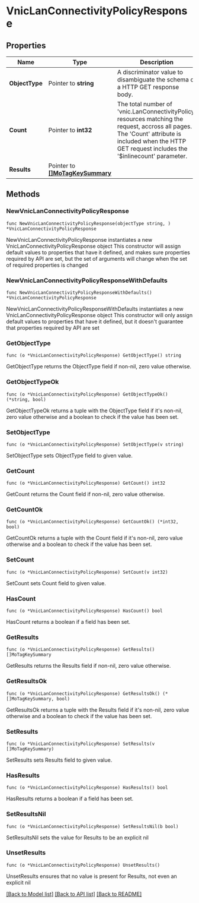# VnicLanConnectivityPolicyResponse

## Properties

Name | Type | Description | Notes
------------ | ------------- | ------------- | -------------
**ObjectType** | Pointer to **string** | A discriminator value to disambiguate the schema of a HTTP GET response body. | 
**Count** | Pointer to **int32** | The total number of &#39;vnic.LanConnectivityPolicy&#39; resources matching the request, accross all pages. The &#39;Count&#39; attribute is included when the HTTP GET request includes the &#39;$inlinecount&#39; parameter. | [optional] 
**Results** | Pointer to [**[]MoTagKeySummary**](MoTagKeySummary.md) |  | [optional] 

## Methods

### NewVnicLanConnectivityPolicyResponse

`func NewVnicLanConnectivityPolicyResponse(objectType string, ) *VnicLanConnectivityPolicyResponse`

NewVnicLanConnectivityPolicyResponse instantiates a new VnicLanConnectivityPolicyResponse object
This constructor will assign default values to properties that have it defined,
and makes sure properties required by API are set, but the set of arguments
will change when the set of required properties is changed

### NewVnicLanConnectivityPolicyResponseWithDefaults

`func NewVnicLanConnectivityPolicyResponseWithDefaults() *VnicLanConnectivityPolicyResponse`

NewVnicLanConnectivityPolicyResponseWithDefaults instantiates a new VnicLanConnectivityPolicyResponse object
This constructor will only assign default values to properties that have it defined,
but it doesn't guarantee that properties required by API are set

### GetObjectType

`func (o *VnicLanConnectivityPolicyResponse) GetObjectType() string`

GetObjectType returns the ObjectType field if non-nil, zero value otherwise.

### GetObjectTypeOk

`func (o *VnicLanConnectivityPolicyResponse) GetObjectTypeOk() (*string, bool)`

GetObjectTypeOk returns a tuple with the ObjectType field if it's non-nil, zero value otherwise
and a boolean to check if the value has been set.

### SetObjectType

`func (o *VnicLanConnectivityPolicyResponse) SetObjectType(v string)`

SetObjectType sets ObjectType field to given value.


### GetCount

`func (o *VnicLanConnectivityPolicyResponse) GetCount() int32`

GetCount returns the Count field if non-nil, zero value otherwise.

### GetCountOk

`func (o *VnicLanConnectivityPolicyResponse) GetCountOk() (*int32, bool)`

GetCountOk returns a tuple with the Count field if it's non-nil, zero value otherwise
and a boolean to check if the value has been set.

### SetCount

`func (o *VnicLanConnectivityPolicyResponse) SetCount(v int32)`

SetCount sets Count field to given value.

### HasCount

`func (o *VnicLanConnectivityPolicyResponse) HasCount() bool`

HasCount returns a boolean if a field has been set.

### GetResults

`func (o *VnicLanConnectivityPolicyResponse) GetResults() []MoTagKeySummary`

GetResults returns the Results field if non-nil, zero value otherwise.

### GetResultsOk

`func (o *VnicLanConnectivityPolicyResponse) GetResultsOk() (*[]MoTagKeySummary, bool)`

GetResultsOk returns a tuple with the Results field if it's non-nil, zero value otherwise
and a boolean to check if the value has been set.

### SetResults

`func (o *VnicLanConnectivityPolicyResponse) SetResults(v []MoTagKeySummary)`

SetResults sets Results field to given value.

### HasResults

`func (o *VnicLanConnectivityPolicyResponse) HasResults() bool`

HasResults returns a boolean if a field has been set.

### SetResultsNil

`func (o *VnicLanConnectivityPolicyResponse) SetResultsNil(b bool)`

 SetResultsNil sets the value for Results to be an explicit nil

### UnsetResults
`func (o *VnicLanConnectivityPolicyResponse) UnsetResults()`

UnsetResults ensures that no value is present for Results, not even an explicit nil

[[Back to Model list]](../README.md#documentation-for-models) [[Back to API list]](../README.md#documentation-for-api-endpoints) [[Back to README]](../README.md)



